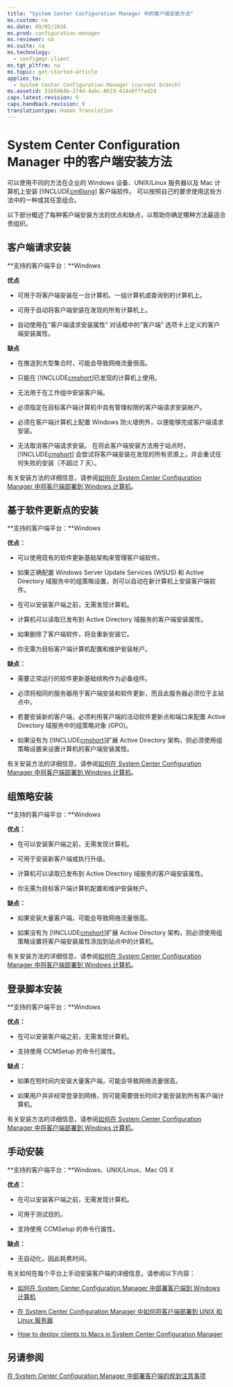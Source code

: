 ```yaml
---
title: "System Center Configuration Manager 中的客户端安装方法"
ms.custom: na
ms.date: 09/02/2016
ms.prod: configuration-manager
ms.reviewer: na
ms.suite: na
ms.technology: 
  - configmgr-client
ms.tgt_pltfrm: na
ms.topic: get-started-article
applies_to: 
  - System Center Configuration Manager (current branch)
ms.assetid: 51b5964b-374d-4abc-8619-414a9fffad2d
caps.latest.revision: 9
caps.handback.revision: 9
translationtype: Human Translation
---
```

# System Center Configuration Manager 中的客户端安装方法
可以使用不同的方法在企业的 Windows 设备、UNIX/Linux 服务器以及 Mac 计算机上安装 [!INCLUDE[cm6long](../LocTest/includes/cm6long_md.md)] 客户端软件。 可以按照自己的要求使用这些方法中的一种或其任意组合。  
  
 以下部分概述了每种客户端安装方法的优点和缺点，以帮助你确定哪种方法最适合贵组织。  
  
## 客户端请求安装  
 **支持的客户端平台：**Windows  
  
 **优点**  
  
-   可用于将客户端安装在一台计算机、一组计算机或查询到的计算机上。  
  
-   可用于自动将客户端安装在发现的所有计算机上。  
  
-   自动使用在“客户端请求安装属性”  对话框中的“客户端”  选项卡上定义的客户端安装属性。  
  
 **缺点**  
  
-   在推送到大型集合时，可能会导致网络流量很高。  
  
-   只能在 [!INCLUDE[cmshort](../LocTest/includes/cmshort_md.md)]已发现的计算机上使用。  
  
-   无法用于在工作组中安装客户端。  
  
-   必须指定在目标客户端计算机中具有管理权限的客户端请求安装帐户。  
  
-   必须在客户端计算机上配置 Windows 防火墙例外，以便能够完成客户端请求安装。  
  
-   无法取消客户端请求安装。 在将此客户端安装方法用于站点时， [!INCLUDE[cmshort](../LocTest/includes/cmshort_md.md)] 会尝试将客户端安装在发现的所有资源上，并会重试任何失败的安装（不超过 7 天）。  
  
 有关安装方法的详细信息，请参阅[如何在 System Center Configuration Manager 中将客户端部署到 Windows 计算机](../LocTest/How-to-deploy-clients-to-Windows-computers-in-System-Center-Configuration-Manager.md)。  
  
## 基于软件更新点的安装  
 **支持的客户端平台：**Windows  
  
 **优点：**  
  
-   可以使用现有的软件更新基础架构来管理客户端软件。  
  
-   如果正确配置 Windows Server Update Services (WSUS) 和 Active Directory 域服务中的组策略设置，则可以自动在新计算机上安装客户端软件。  
  
-   在可以安装客户端之前，无需发现计算机。  
  
-   计算机可以读取已发布到 Active Directory 域服务的客户端安装属性。  
  
-   如果删除了客户端软件，将会重新安装它。  
  
-   你无需为目标客户端计算机配置和维护安装帐户。  
  
 **缺点：**  
  
-   需要正常运行的软件更新基础结构作为必备组件。  
  
-   必须将相同的服务器用于客户端安装和软件更新，而且此服务器必须位于主站点中。  
  
-   若要安装新的客户端，必须利用客户端的活动软件更新点和端口来配置 Active Directory 域服务中的组策略对象 (GPO)。  
  
-   如果没有为 [!INCLUDE[cmshort](../LocTest/includes/cmshort_md.md)]扩展 Active Directory 架构，则必须使用组策略设置来设置计算机的客户端安装属性。  
  
 有关安装方法的详细信息，请参阅[如何在 System Center Configuration Manager 中将客户端部署到 Windows 计算机](../LocTest/How-to-deploy-clients-to-Windows-computers-in-System-Center-Configuration-Manager.md)。  
  
## 组策略安装  
 **支持的客户端平台：**Windows  
  
 **优点：**  
  
-   在可以安装客户端之前，无需发现计算机。  
  
-   可用于安装新客户端或执行升级。  
  
-   计算机可以读取已发布到 Active Directory 域服务的客户端安装属性。  
  
-   你无需为目标客户端计算机配置和维护安装帐户。  
  
 **缺点：**  
  
-   如果安装大量客户端，可能会导致网络流量很高。  
  
-   如果没有为 [!INCLUDE[cmshort](../LocTest/includes/cmshort_md.md)]扩展 Active Directory 架构，则必须使用组策略设置将客户端安装属性添加到站点中的计算机。  
  
 有关安装方法的详细信息，请参阅[如何在 System Center Configuration Manager 中将客户端部署到 Windows 计算机](../LocTest/How-to-deploy-clients-to-Windows-computers-in-System-Center-Configuration-Manager.md)。  
  
## 登录脚本安装  
 **支持的客户端平台：**Windows  
  
 **优点：**  
  
-   在可以安装客户端之前，无需发现计算机。  
  
-   支持使用 CCMSetup 的命令行属性。  
  
 **缺点：**  
  
-   如果在短时间内安装大量客户端，可能会导致网络流量很高。  
  
-   如果用户并非经常登录到网络，则可能需要很长时间才能安装到所有客户端计算机。  
  
 有关安装方法的详细信息，请参阅[如何在 System Center Configuration Manager 中将客户端部署到 Windows 计算机](../LocTest/How-to-deploy-clients-to-Windows-computers-in-System-Center-Configuration-Manager.md)。  
  
## 手动安装  
 **支持的客户端平台：**Windows、UNIX/Linux、Mac OS X  
  
 **优点：**  
  
-   在可以安装客户端之前，无需发现计算机。  
  
-   可用于测试目的。  
  
-   支持使用 CCMSetup 的命令行属性。  
  
 **缺点：**  
  
-   无自动化，因此耗费时间。  
  
 有关如何在每个平台上手动安装客户端的详细信息，请参阅以下内容：  
  
-   [如何在 System Center Configuration Manager 中部署客户端到 Windows 计算机](../LocTest/How-to-deploy-clients-to-Windows-computers-in-System-Center-Configuration-Manager.md)  
  
-   [在 System Center Configuration Manager 中如何将客户端部署到 UNIX 和 Linux 服务器](../LocTest/How-to-deploy-clients-to-UNIX-and-Linux-servers-in-System-Center-Configuration-Manager.md)  
  
-   [How to deploy clients to Macs in System Center Configuration Manager](../LocTest/How-to-deploy-clients-to-Macs-in-System-Center-Configuration-Manager.md)  
  
## 另请参阅  
 [在 System Center Configuration Manager 中部署客户端的规划注意事项](../LocTest/Planning-considerations-for-deploying-clients-in-System-Center-Configuration-Manager.md)